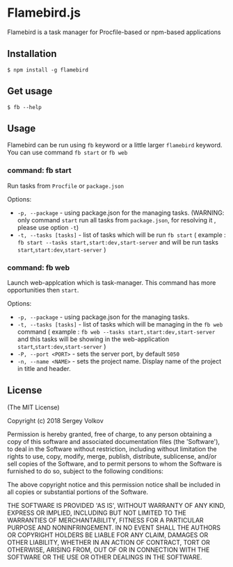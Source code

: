 # Flamebird.js
Flamebird is a task manager for Procfile-based or npm-based applications

## Installation

    $ npm install -g flamebird

## Get usage

    $ fb --help

## Usage

Flamebird can be run using `fb` keyword or a little larger `flamebird` keyword.
You can use command `fb start` or `fb web`

### command: fb start

Run tasks from `Procfile` or `package.json` 

Options:
- `-p, --package` - using package.json for the managing tasks. (WARNING: only command `start` run all tasks from `package.json`, for resolving it , please use option `-t`)
- `-t, --tasks [tasks]` - list of tasks which will be run `fb start` ( example : `fb start --tasks start,start:dev,start-server` and will be run tasks `start`,`start:dev`,`start-server` )

### command: fb web

Launch web-applcation which is task-manager. This command has more opportunities then `start`.

Options:
- `-p, --package` - using package.json for the managing tasks.
- `-t, --tasks [tasks]` - list of tasks which will be managing in the `fb web` command ( example : `fb web --tasks start,start:dev,start-server` and this tasks will be showing in the web-application `start`,`start:dev`,`start-server` )
- `-P, --port <PORT>` - sets the server port, by default `5050`
- `-n, --name <NAME>` - sets the project name. Display name of the project in title and header.



## License

(The MIT License)

Copyright (c) 2018 Sergey Volkov

Permission is hereby granted, free of charge, to any person obtaining
a copy of this software and associated documentation files (the
'Software'), to deal in the Software without restriction, including
without limitation the rights to use, copy, modify, merge, publish,
distribute, sublicense, and/or sell copies of the Software, and to
permit persons to whom the Software is furnished to do so, subject to
the following conditions:

The above copyright notice and this permission notice shall be
included in all copies or substantial portions of the Software.

THE SOFTWARE IS PROVIDED 'AS IS', WITHOUT WARRANTY OF ANY KIND,
EXPRESS OR IMPLIED, INCLUDING BUT NOT LIMITED TO THE WARRANTIES OF
MERCHANTABILITY, FITNESS FOR A PARTICULAR PURPOSE AND NONINFRINGEMENT.
IN NO EVENT SHALL THE AUTHORS OR COPYRIGHT HOLDERS BE LIABLE FOR ANY
CLAIM, DAMAGES OR OTHER LIABILITY, WHETHER IN AN ACTION OF CONTRACT,
TORT OR OTHERWISE, ARISING FROM, OUT OF OR IN CONNECTION WITH THE
SOFTWARE OR THE USE OR OTHER DEALINGS IN THE SOFTWARE.